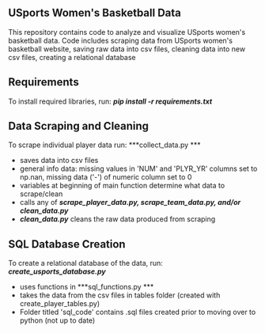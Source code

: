 ## USports Women's Basketball Data
This repository contains code to analyze and visualize USports women's basketball data.
Code includes scraping data from USports women's basketball website, saving raw data into csv files, cleaning data into new csv files, creating a relational database

## Requirements
To install required libraries, run: ***pip install -r requirements.txt***

## Data Scraping and Cleaning
To scrape individual player data run: ***collect_data.py ***
* saves data into csv files
* general info data: missing values in 'NUM' and 'PLYR_YR' columns set to np.nan, missing data ('-') of numeric column set to 0
* variables at beginning of main function determine what data to scrape/clean
* calls any of ***scrape_player_data.py, scrape_team_data.py, and/or clean_data.py***
* ***clean_data.py*** cleans the raw data produced from scraping

## SQL Database Creation
To create a relational database of the data, run: ***create_usports_database.py***
* uses functions in ***sql_functions.py ***
* takes the data from the csv files in tables folder (created with create_player_tables.py)
* Folder titled 'sql_code' contains .sql files created prior to moving over to python (not up to date)


    